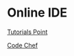 # Online IDE

<a href="https://www.tutorialspoint.com/codingground.htm">Tutorials Point</a>

<a href="https://www.codechef.com/ide">Code Chef</a>

